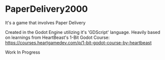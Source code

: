 # PaperDelivery2000
It's a game that involves Paper Delivery

Created in the Godot Engine utilizing it's 'GDScript' language.
Heavily based on learnings from HeartBeast's 1-Bit Godot Course: https://courses.heartgamedev.com/p/1-bit-godot-course-by-heartbeast

Work In Progress
